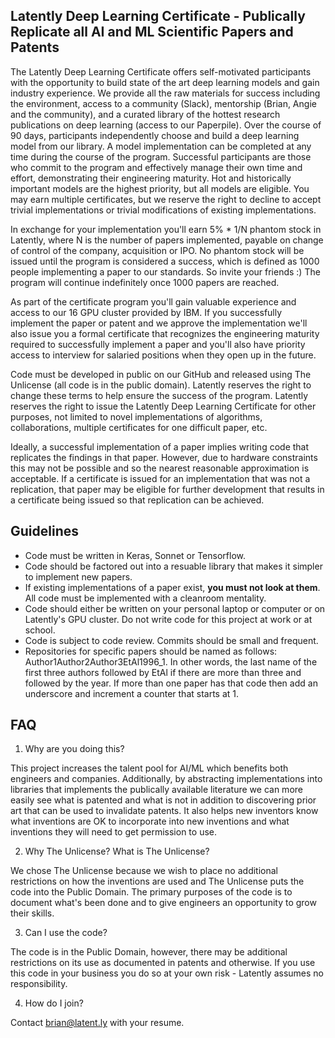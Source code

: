 ## Latently Deep Learning Certificate - Publically Replicate all AI and ML Scientific Papers and Patents

The Latently Deep Learning Certificate offers self-motivated participants with the opportunity to build state of the art deep learning models and gain industry experience. We provide all the raw materials for success including the environment, access to a community (Slack), mentorship (Brian, Angie and the community), and a curated library of the hottest research publications on deep learning (access to our Paperpile). Over the course of 90 days, participants independently choose and build a deep learning model from our library. A model implementation can be completed at any time during the course of the program. Successful participants are those who commit to the program and effectively manage their own time and effort, demonstrating their engineering maturity. Hot and historically important models are the highest priority, but all models are eligible. You may earn multiple certificates, but we reserve the right to decline to accept trivial implementations or trivial modifications of existing implementations.

In exchange for your implementation you'll earn 5% * 1/N phantom stock in Latently, where N is the number of papers implemented, payable on change of control of the company, acquisition or IPO. No phantom stock will be issued until the program is considered a success, which is defined as 1000 people implementing a paper to our standards. So invite your friends :) The program will continue indefinitely once 1000 papers are reached.

As part of the certificate program you'll gain valuable experience and access to our 16 GPU cluster provided by IBM. If you successfully implement the paper or patent and we approve the implementation we'll also issue you a formal certificate that recognizes the engineering maturity required to successfully implement a paper and you'll also have priority access to interview for salaried positions when they open up in the future.

Code must be developed in public on our GitHub and released using The Unlicense (all code is in the public domain). Latently reserves the right to change these terms to help ensure the success of the program. Latently reserves the right to issue the Latently Deep Learning Certificate for other purposes, not limited to novel implementations of algorithms, collaborations, multiple certificates for one difficult paper, etc.

Ideally, a successful implementation of a paper implies writing code that replicates the findings in that paper. However, due to hardware constraints this may not be possible and so the nearest reasonable approximation is acceptable. If a certificate is issued for an implementation that was not a replication, that paper may be eligible for further development that results in a certificate being issued so that replication can be achieved.

## Guidelines

* Code must be written in Keras, Sonnet or Tensorflow.
* Code should be factored out into a resuable library that makes it simpler to implement new papers. 
* If existing implementations of a paper exist, **you must not look at them**. All code must be implemented with a cleanroom mentality.
* Code should either be written on your personal laptop or computer or on Latently's GPU cluster. Do not write code for this project at work or at school.
* Code is subject to code review. Commits should be small and frequent.
* Repositories for specific papers should be named as follows: Author1Author2Author3EtAl1996_1. In other words, the last name of the first three authors followed by EtAl if there are more than three and followed by the year. If more than one paper has that code then add an underscore and increment a counter that starts at 1.

## FAQ

1. Why are you doing this?

This project increases the talent pool for AI/ML which benefits both engineers and companies. Additionally, by abstracting implementations into libraries that implements the publically available literature we can more easily see what is patented and what is not in addition to discovering prior art that can be used to invalidate patents. It also helps new inventors know what inventions are OK to incorporate into new inventions and what inventions they will need to get permission to use. 

2. Why The Unlicense? What is The Unlicense?

We chose The Unlicense because we wish to place no additional restrictions on how the inventions are used and The Unlicense puts the code into the Public Domain. The primary purposes of the code is to document what's been done and to give engineers an opportunity to grow their skills. 

3. Can I use the code?

The code is in the Public Domain, however, there may be additional restrictions on its use as documented in patents and otherwise. If you use this code in your business you do so at your own risk - Latently assumes no responsibility.

4. How do I join?

Contact brian@latent.ly with your resume.




